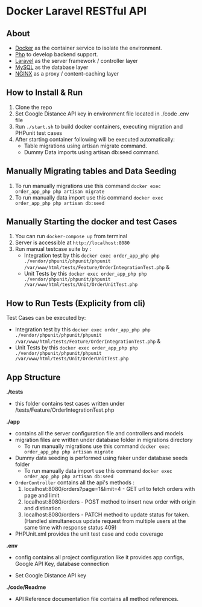# Docker Laravel RESTful API

## About

- [Docker](https://www.docker.com/) as the container service to isolate the environment.
- [Php](https://php.net/) to develop backend support.
- [Laravel](https://laravel.com) as the server framework / controller layer
- [MySQL](https://mysql.com/) as the database layer
- [NGINX](https://docs.nginx.com/nginx/admin-guide/content-cache/content-caching/) as a proxy / content-caching layer

## How to Install & Run

1.  Clone the repo
2.  Set Google Distance API key in environment file located in ./code .env file
3.  Run `./start.sh` to build docker containers, executing migration and PHPunit test cases
4.  After starting container following will be executed automatically:
	- Table migrations using artisan migrate command.
	- Dummy Data imports using artisan db:seed command.

## Manually Migrating tables and Data Seeding

1. To run manually migrations use this command `docker exec order_app_php php artisan migrate`
2. To run manually data import use this command `docker exec order_app_php php artisan db:seed`

## Manually Starting the docker and test Cases

1. You can run `docker-compose up` from terminal
2. Server is accessible at `http://localhost:8080`
3. Run manual testcase suite by :
	- Integration test by this `docker exec order_app_php php ./vendor/phpunit/phpunit/phpunit /var/www/html/tests/Feature/OrderIntegrationTest.php` &
	- Unit Tests by this `docker exec order_app_php php ./vendor/phpunit/phpunit/phpunit /var/www/html/tests/Unit/OrderUnitTest.php`

## How to Run Tests (Explicity from cli)

 Test Cases can be executed by:
- Integration test by this `docker exec order_app_php php ./vendor/phpunit/phpunit/phpunit /var/www/html/tests/Feature/OrderIntegrationTest.php` &
- Unit Tests by this `docker exec order_app_php php ./vendor/phpunit/phpunit/phpunit /var/www/html/tests/Unit/OrderUnitTest.php`

## App Structure

**./tests**

- this folder contains test cases written under /tests/Feature/OrderIntegrationTest.php

**./app**

- contains all the server configuration file and controllers and models
- migration files are written under database folder in migrations directory
	- To run manually migrations use this command `docker exec order_app_php php artisan migrate`
- Dummy data seeding is performed using faker under database seeds folder
	- To run manually data import use this command `docker exec order_app_php php artisan db:seed`
- `OrderController` contains all the api's methods :
    1. localhost:8080/orders?page=1&limit=4 - GET url to fetch orders with page and limit
    2. localhost:8080/orders - POST method to insert new order with origin and distination
    3. localhost:8080/orders - PATCH method to update status for taken.(Handled simultaneous update request from multiple users at the same time with response status 409)
- PHPUnit.xml provides the unit test case and code coverage

**.env**

- config contains all project configuration like it provides app configs, Google API Key, database connection

- Set Google Distance API key

**./code/Readme**

- API Reference documentation file contains all method references.
